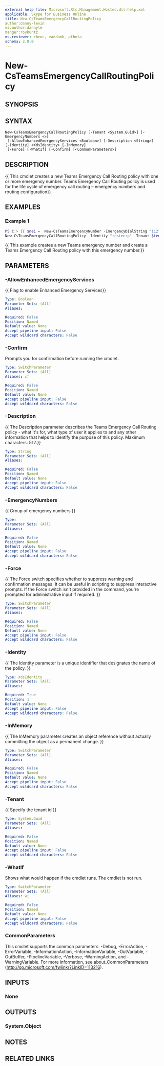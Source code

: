```yaml
---
external help file: Microsoft.Rtc.Management.Hosted.dll-help.xml 
applicable: Skype for Business Online 
title: New-CsTeamsEmergencyCallRoutingPolicy
author:danny-levin
ms.author:dannyle
manger:roykuntz
ms.reviewer: chenc, vaddank, pthota
schema: 2.0.0
---
```


# New-CsTeamsEmergencyCallRoutingPolicy

## SYNOPSIS

## SYNTAX

```
New-CsTeamsEmergencyCallRoutingPolicy [-Tenant <System.Guid>] [-EmergencyNumbers <>]
 [-AllowEnhancedEmergencyServices <Boolean>] [-Description <String>] [-Identity] <XdsIdentity> [-InMemory]
 [-Force] [-WhatIf] [-Confirm] [<CommonParameters>]
```

## DESCRIPTION
{{ This cmdlet creates a new Teams Emergency Call Routing policy with one or more emergency number. Teams Emergency Call Routing policy is used for the life cycle of emergency call routing – emergency numbers and routing configuration}}

## EXAMPLES

### Example 1
```powershell
PS C:> {{ $ne1 =  New-CsTeamsEmergencyNumber -EmergencyDialString "112" -EmergencyDialMask "117;897" -OnlinePSTNUsage "Local" -CarrierProfile "Local"
New-CsTeamsEmergencyCallRoutingPolicy -Identity "testecrp" -Tenant $tenant -EmergencyNumbers @{add=$ne1} -AllowEnhancedEmergencyServices 1 -Description "test"}}
```

{{ This example creates a new Teams emergency number and create a Teams Emergency Call Routing policy with this emergency number.}}

## PARAMETERS

### -AllowEnhancedEmergencyServices
{{ Flag to enable Enhanced Emergency Services}}

```yaml
Type: Boolean
Parameter Sets: (All)
Aliases:

Required: False
Position: Named
Default value: None
Accept pipeline input: False
Accept wildcard characters: False
```

### -Confirm
Prompts you for confirmation before running the cmdlet.

```yaml
Type: SwitchParameter
Parameter Sets: (All)
Aliases: cf

Required: False
Position: Named
Default value: None
Accept pipeline input: False
Accept wildcard characters: False
```

### -Description
{{ The Description parameter describes the Teams Emergency Call Routing policy - what it's for, what type of user it applies to and any other information that helps to identify the purpose of this policy. Maximum characters: 512.}}

```yaml
Type: String
Parameter Sets: (All)
Aliases:

Required: False
Position: Named
Default value: None
Accept pipeline input: False
Accept wildcard characters: False
```

### -EmergencyNumbers
{{ Group of emergency numbers }}

```yaml
Type:
Parameter Sets: (All)
Aliases:

Required: False
Position: Named
Default value: None
Accept pipeline input: False
Accept wildcard characters: False
```

### -Force
{{ The Force switch specifies whether to suppress warning and confirmation messages. It can be useful in scripting to suppress interactive prompts. If the Force switch isn't provided in the command, you're prompted for administrative input if required. }}

```yaml
Type: SwitchParameter
Parameter Sets: (All)
Aliases:

Required: False
Position: Named
Default value: None
Accept pipeline input: False
Accept wildcard characters: False
```

### -Identity
{{ The Identity parameter is a unique identifier that designates the name of the policy. }}

```yaml
Type: XdsIdentity
Parameter Sets: (All)
Aliases:

Required: True
Position: 1
Default value: None
Accept pipeline input: False
Accept wildcard characters: False
```

### -InMemory
{{ The InMemory parameter creates an object reference without actually committing the object as a permanent change. }}

```yaml
Type: SwitchParameter
Parameter Sets: (All)
Aliases:

Required: False
Position: Named
Default value: None
Accept pipeline input: False
Accept wildcard characters: False
```

### -Tenant
{{ Specify the tenant id }}

```yaml
Type: System.Guid
Parameter Sets: (All)
Aliases:

Required: False
Position: Named
Default value: None
Accept pipeline input: False
Accept wildcard characters: False
```

### -WhatIf
Shows what would happen if the cmdlet runs.
The cmdlet is not run.

```yaml
Type: SwitchParameter
Parameter Sets: (All)
Aliases: wi

Required: False
Position: Named
Default value: None
Accept pipeline input: False
Accept wildcard characters: False
```

### CommonParameters
This cmdlet supports the common parameters: -Debug, -ErrorAction, -ErrorVariable, -InformationAction, -InformationVariable, -OutVariable, -OutBuffer, -PipelineVariable, -Verbose, -WarningAction, and -WarningVariable. For more information, see about_CommonParameters (http://go.microsoft.com/fwlink/?LinkID=113216).

## INPUTS

### None

## OUTPUTS

### System.Object
## NOTES

## RELATED LINKS
